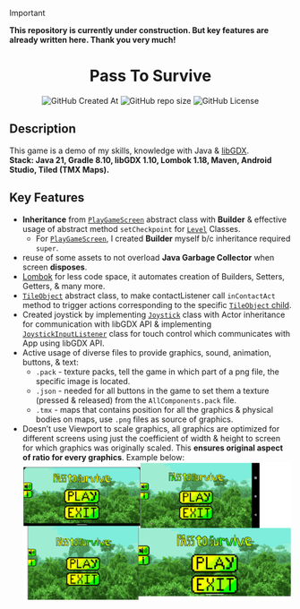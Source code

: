 > [!IMPORTANT]
> **This repository is currently under construction. But key features are already written here. Thank you very much!** 

<h1 align=center>Pass To Survive</h1>

<p align="center">

<img alt="GitHub Created At" src="https://img.shields.io/github/created-at/bearbaka/pass-to-survive?style=for-the-badge">
<!-- <img alt="GitHub Release" src="https://img.shields.io/github/v/release/bearbaka/pass-to-survive?sort=date&display_name=release&style=for-the-badge"> -->
<img alt="GitHub repo size" src="https://img.shields.io/github/repo-size/bearbaka/pass-to-survive?style=for-the-badge">
<img alt="GitHub License" src="https://img.shields.io/github/license/bearbaka/pass-to-survive?style=for-the-badge">

</p>

## Description

This game is a demo of my skills, knowledge with Java & [libGDX](https://github.com/libgdx/libgdx).\
**Stack: Java 21, Gradle 8.10, libGDX 1.10, Lombok 1.18, Maven, Android Studio, Tiled (TMX Maps).**

## Key Features

* **Inheritance** from [`PlayGameScreen`](core/src/com/company/passtosurvive/levels/PlayGameScreen.java) abstract class with **Builder** & effective usage of abstract method `setCheckpoint` for [`Level`](core/src/com/company/passtosurvive/levels) Classes.
    * For [`PlayGameScreen`](core/src/com/company/passtosurvive/levels/PlayGameScreen.java), I created **Builder** myself b/c inheritance required `super`. 
* reuse of some assets to not overload **Java Garbage Collector** when screen **disposes**.
* [Lombok](https://projectlombok.org/) for less code space, it automates creation of Builders, Setters, Getters, & many more.
* [`TileObject`](core/src/com/company/passtosurvive/models/TileObject.java) abstract class, to make contactListener call `inContactAct` method to trigger actions corresponding to the specific [`TileObject` child](core/src/com/company/passtosurvive/models).
* Created joystick by implementing [`Joystick`](core/src/com/company/passtosurvive/control/Joystick.java) class with Actor inheritance for communication with libGDX API & implementing [`JoystickInputListener`](core/src/com/company/passtosurvive/control/JoystickInputListener) class for touch control which communicates with App using libGDX API.
* Active usage of diverse files to provide graphics, sound, animation, buttons, & text:
    * `.pack` - texture packs, tell the game in which part of a png file, the specific image is located.
    * `.json` - needed for all buttons in the game to set them a texture (pressed & released) from the `AllComponents.pack` file.
    * `.tmx` - maps that contains position for all the graphics & physical bodies on maps, use `.png` files as source of graphics.
* Doesn’t use Viewport to scale graphics, all graphics are optimized for different screens using just the coefficient of width & height to screen for which graphics was originally scaled. This **ensures original aspect of ratio for every graphics**. Example below:
![Different Screens](.github/screenshots/screens.png)




<!-- - This game is a platformer that has 2 levels and 2 skins for the player model. The first skin is pretty basic, and the second skin is a character from one of my favorite Japanese series; it is automatically placed on the player’s model after 20 restarts in the game. After 20th restart, the game will show special animation for second skin instead of "Game Over" screen. It was added to the game as an Easter egg. The player runs at a constant speed, no matter how far you pull the joystick. Levels are divided into two parts with smooth transitions. Everything in this game is animated except static objects of worlds. There are two different "Game Over" screens, two different "Win" screens, and a "Pause" screen. After completing one level, the player will be prompted to complete another one, no matter which one he completed. The game works in native resolution and native refresh rate of the phone. The game was tested on Pixel 1, Pixel 2, Samsung Galaxy Fold, and some old devices. The game works perfectly on phones with Android 7 and higher. By the way, I made it on Java 17 and Android Gradle Plugin 7. So if you open it in the latest Android Studio version with newer Java, it could give you some warnings, but the code will work. On older Java and/or Android Studio, it may not be able to work. -->
<!-- - I used LibGDX (a game engine for Android Studio based on Java) to implement gravity, jumping, bouncing, etc. LibGDX is a popular Java-based engine for creating games on android. The engine also compatible with PCs. In LibGDX, there are vector classes for vector quantities, such as force. In the course, there were no tutorials for game development. The course was teaching how to develop apps. So, I did self-study of Android Game Development in order to create this project. Sometimes, the player model seems to be touching the hazardous, but it does not because the hit box of the player model is a rectangle of size smaller than the graphical model of the player. You can see it in game if you turn on one command in the level class where you want to see it. I commented the command so that you can simply uncomment it to see the hit boxes. The hit box of the player is made by LibGDX, and the hit boxes of other static objects are made by tmx files (files for maps that include these hit boxes and graphics). The Y coordinate of the joystick is functional, but it is not used in the game. -->
